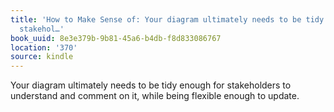 ```yaml
---
title: 'How to Make Sense of: Your diagram ultimately needs to be tidy enough for
  stakehol…'
book_uuid: 8e3e379b-9b81-45a6-b4db-f8d833086767
location: '370'
source: kindle
---
```


Your diagram ultimately needs to be tidy enough for stakeholders to understand and comment on it, while being flexible enough to update.